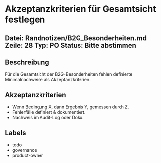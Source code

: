 # Akzeptanzkriterien für Gesamtsicht festlegen
Datei: Randnotizen/B2G_Besonderheiten.md
Zeile: 28
Typ: PO
Status: Bitte abstimmen
---

## Beschreibung
Für die Gesamtsicht der B2G-Besonderheiten fehlen definierte Minimalnachweise als Akzeptanzkriterien.

## Akzeptanzkriterien
- Wenn Bedingung X, dann Ergebnis Y, gemessen durch Z.
- Fehlerfälle definiert & dokumentiert.
- Nachweis im Audit-Log oder Doku.

## Labels
- todo
- governance
- product-owner
